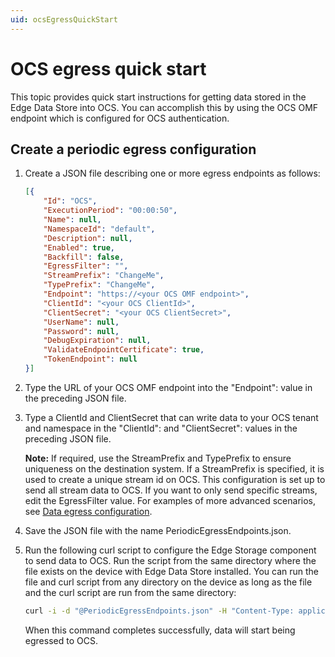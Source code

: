 ```yaml
---
uid: ocsEgressQuickStart
---
```


# OCS egress quick start

This topic provides quick start instructions for getting data stored in the Edge Data Store into OCS. You can accomplish this by using the OCS OMF endpoint which is configured for OCS authentication.

## Create a periodic egress configuration

1. Create a JSON file describing one or more egress endpoints as follows:

   ```json
   [{
       "Id": "OCS",
       "ExecutionPeriod": "00:00:50",
       "Name": null,
       "NamespaceId": "default",
       "Description": null,
       "Enabled": true,
       "Backfill": false,
       "EgressFilter": "",
       "StreamPrefix": "ChangeMe",
       "TypePrefix": "ChangeMe",
       "Endpoint": "https://<your OCS OMF endpoint>",
       "ClientId": "<your OCS ClientId>",
       "ClientSecret": "<your OCS ClientSecret>",
       "UserName": null,
       "Password": null,
       "DebugExpiration": null,
       "ValidateEndpointCertificate": true,
       "TokenEndpoint": null
   }]
   ```

2. Type the URL of your OCS OMF endpoint into the "Endpoint": value in the preceding JSON file.
3. Type a ClientId and ClientSecret that can write data to your OCS tenant and namespace in the "ClientId": and "ClientSecret": values in the preceding JSON file.

    **Note:** If required, use the StreamPrefix and TypePrefix to ensure uniqueness on the destination system. If a StreamPrefix is specified, it is used to create a unique stream id on OCS. This configuration is set up to send all stream data to OCS. If you want to only send specific streams, edit the EgressFilter value. For examples of more advanced scenarios, see [Data egress configuration](xref:egress).

4. Save the JSON file with the name PeriodicEgressEndpoints.json.
5. Run the following curl script to configure the Edge Storage component to send data to OCS. Run the script from the same directory where the file exists on the device with Edge Data Store installed. You can run the file and curl script from any directory on the device as long as the file and the curl script are run from the same directory:

    ```bash
    curl -i -d "@PeriodicEgressEndpoints.json" -H "Content-Type: application/json" -X PUT http://localhost:5590/api/v1/configuration/storage/PeriodicEgressEndpoints/
    ```

   When this command completes successfully, data will start being egressed to OCS.
